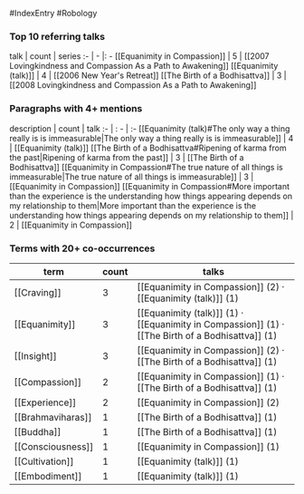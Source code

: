 #IndexEntry #Robology

### Top 10 referring talks
talk | count | series
:- | - |: -
[[Equanimity in Compassion]] | 5 | [[2007 Lovingkindness and Compassion As a Path to Awakening]]
[[Equanimity (talk)]] | 4 | [[2006 New Year's Retreat]]
[[The Birth of a Bodhisattva]] | 3 | [[2008 Lovingkindness and Compassion As a Path to Awakening]]

### Paragraphs with 4+ mentions
description | count | talk
:- | : - | :-
[[Equanimity (talk)#The only way a thing really is is immeasurable\|The only way a thing really is is immeasurable]] | 4 | [[Equanimity (talk)]]
[[The Birth of a Bodhisattva#Ripening of karma from the past\|Ripening of karma from the past]] | 3 | [[The Birth of a Bodhisattva]]
[[Equanimity in Compassion#The true nature of all things is immeasurable\|The true nature of all things is immeasurable]] | 3 | [[Equanimity in Compassion]]
[[Equanimity in Compassion#More important than the experience is the understanding how things appearing depends on my relationship to them\|More important than the experience is the understanding how things appearing depends on my relationship to them]] | 2 | [[Equanimity in Compassion]]

### Terms with 20+ co-occurrences
term | count | talks
-|-|-
[[Craving]] | 3 | <span class="counts">[[Equanimity in Compassion]] (2) · [[Equanimity (talk)]] (1)</span> 
[[Equanimity]] | 3 | <span class="counts">[[Equanimity (talk)]] (1) · [[Equanimity in Compassion]] (1) · [[The Birth of a Bodhisattva]] (1)</span> 
[[Insight]] | 3 | <span class="counts">[[Equanimity in Compassion]] (2) · [[The Birth of a Bodhisattva]] (1)</span> 
[[Compassion]] | 2 | <span class="counts">[[Equanimity in Compassion]] (1) · [[The Birth of a Bodhisattva]] (1)</span> 
[[Experience]] | 2 | <span class="counts">[[Equanimity in Compassion]] (2)</span> 
[[Brahmaviharas]] | 1 | <span class="counts">[[The Birth of a Bodhisattva]] (1)</span> 
[[Buddha]] | 1 | <span class="counts">[[The Birth of a Bodhisattva]] (1)</span> 
[[Consciousness]] | 1 | <span class="counts">[[Equanimity in Compassion]] (1)</span> 
[[Cultivation]] | 1 | <span class="counts">[[Equanimity (talk)]] (1)</span> 
[[Embodiment]] | 1 | <span class="counts">[[Equanimity (talk)]] (1)</span> 


